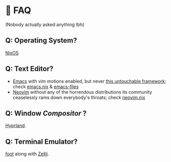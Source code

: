 # 💬 FAQ
(Nobody actually asked anything tbh)

## Q: Operating System?
[NixOS](https://nixos.wiki/wiki/Overview_of_the_NixOS_Linux_distribution)

## Q: Text Editor?
- [Emacs](https://www.gnu.org/software/emacs/) with vim motions enabled, but never [this untouchable framework](https://github.com/doomemacs/doomemacs); check [emacs.nix](./modules/emacs.nix) & [emacs-files](./modules/emacs-files) 
- [Neovim](https://neovim.io/) without any of the horrendous distributions its community ceaselessly rams down everybody's throats; check [neovim.nix](./modules/nvim.nix)

## Q: Window *Compositor* ?
[Hyprland](https://hyprland.org/).

## Q: Terminal Emulator?
[foot](https://codeberg.org/dnkl/foot) along with [Zellij](https://zellij.dev/).


